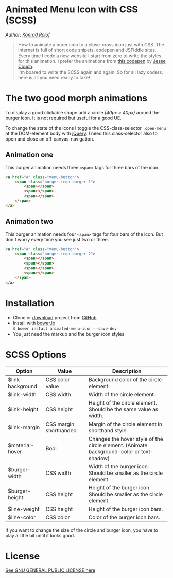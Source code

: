 Animated Menu Icon with CSS (SCSS)
==================================

*Author: [Konrad Rolof](http://www.konrad-rolof.de)*

> How to animate a burer icon to a close-cross icon just with CSS. The internet
is full of short code snipets, codepen and JSFiddle sites. Every time I code
a new website I start from zero to write the styles for this animation. I
prefer the animations from [this codepen](https://codepen.io/designcouch/pen/Atyop)
by [Jesse Couch](https://codepen.io/designcouch/).  
I'm boared to write the SCSS again and again. So for all lazy coders: here
is all you need ready to take!

# The two good morph animations

To display a good clickable shape add a circle *(40px × 40px)* around the
burger icon. It is not required but useful for a good UE.

To change the state of the icons I toggle the CSS-class-selector `.open-menu`
at the DOM-element body with [jQuery](http://jquery.com/). I need this class-selector
also to open and close an off-canvas-navigation.

## Animation one

This burger animation needs three `<span>` tags for three bars of the icon.

```html
<a href="#" class="menu-button">
    <span class="burger-icon burger-1">
        <span></span>
        <span></span>
        <span></span>
    </span>
</a>
```

## Animation two

This burger animation needs four `<span>` tags for four bars of the icon.
But don't worry every time you see just two or three.

```html
<a href="#" class="menu-button">
    <span class="burger-icon burger-2">
        <span></span>
        <span></span>
        <span></span>
        <span></span>
    </span>
</a>
```

# Installation

* Clone or [download](https://github.com/KonradRolof/animatedMenuIcon/archive/master.zip) project from [GitHub](https://github.com/KonradRolof/animatedMenuIcon)
* Install with [bower.io](https://bower.io)  
`$ bower install animated-menu-icon --save-dev`
* You just need the markup and the burger icon styles

# SCSS Options

Option | Value | Description
--- | --- | ---
$link-background | CSS color value | Background color of the circle element.
$link-width | CSS width | Width of the circle element.
$link-height | CSS height | Height of the circle element. Should be the same value as width.
$link-margin | CSS margin shorthanded | Margin of the circle element in shorthand style.
$material-hover | Bool | Changes the hover style of the circle element. (Animate background-color or text-shadow)
$burger-width | CSS width | Width of the burger icon. Should be smaller as the circle element.
$burger-height | CSS height | Height of the burger icon. Should be smaller as the circle element.
$line-weight | CSS height | Height of the burger icon bars.
$line-color | CSS color | Color of the burger icon bars.

If you want to change the size of the circle and burger icon, you have to play a little bit until it looks good.

# License

[See GNU GENERAL PUBLIC LICENSE here](https://github.com/KonradRolof/animatedMenuIcon/blob/master/LICENSE)

